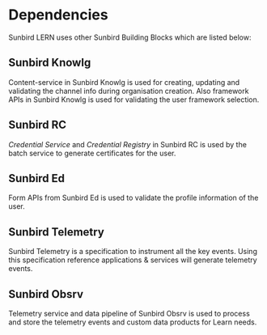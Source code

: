 # Dependencies

Sunbird LERN uses other Sunbird Building Blocks which are listed below:

## Sunbird Knowlg <a href="sunbird-knowlg" id="sunbird-knowlg"></a>

Content-service in Sunbird Knowlg is used for creating, updating and validating the channel info during organisation creation. Also framework APIs in Sunbird Knowlg is used for validating the user framework selection.

## Sunbird RC <a href="sunbird-rc" id="sunbird-rc"></a>

_Credential Service_ and _Credential Registry_ in Sunbird RC is used by the batch service to generate certificates for the user.

## Sunbird Ed <a href="sunbird-ed" id="sunbird-ed"></a>

Form APIs from Sunbird Ed is used to validate the profile information of the user.

## Sunbird Telemetry <a href="sunbird-telemetry" id="sunbird-telemetry"></a>

Sunbird Telemetry is a specification to instrument all the key events. Using this specification reference applications & services will generate telemetry events.

## Sunbird Obsrv <a href="sunbird-obsrv" id="sunbird-obsrv"></a>

Telemetry service and data pipeline of Sunbird Obsrv is used to process and store the telemetry events and custom data products for Learn needs.
